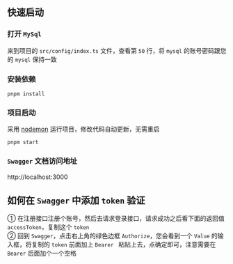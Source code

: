 ## 快速启动

### 打开 `MySql`

来到项目的 `src/config/index.ts` 文件，查看第 `50` 行，将 `mysql` 的账号密码跟您的 `mysql` 保持一致

### 安装依赖

```
pnpm install
```

### 项目启动

采用 [nodemon](https://github.com/remy/nodemon) 运行项目，修改代码自动更新，无需重启

```
pnpm start
```

### `Swagger` 文档访问地址

http://localhost:3000

## 如何在 `Swagger` 中添加 `token` 验证

① 在注册接口注册个账号，然后去请求登录接口，请求成功之后看下面的返回值 `accessToken`，复制这个 `token`  
② 回到 `Swagger`，点击右上角的绿色边框 `Authorize`，您会看到一个 `Value` 的输入框，将复制的 `token` 前面加上 `Bearer ` 粘贴上去，点确定即可，注意需要在 `Bearer` 后面加个一个空格
